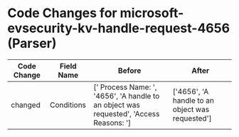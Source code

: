 # Code Changes for microsoft-evsecurity-kv-handle-request-4656 (Parser)

| Code Change | Field Name | Before | After |
|-------------|------------|--------|-------|
| changed | Conditions | [' Process Name: ', '4656', 'A handle to an object was requested', 'Access Reasons: '] | ['4656', 'A handle to an object was requested'] |